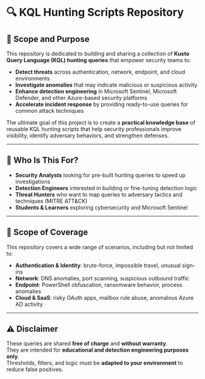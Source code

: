 # 🔍 KQL Hunting Scripts Repository

## 🎯 Scope and Purpose
This repository is dedicated to building and sharing a collection of **Kusto Query Language (KQL) hunting queries** that empower security teams to:

- **Detect threats** across authentication, network, endpoint, and cloud environments  
- **Investigate anomalies** that may indicate malicious or suspicious activity  
- **Enhance detection engineering** in Microsoft Sentinel, Microsoft Defender, and other Azure-based security platforms  
- **Accelerate incident response** by providing ready-to-use queries for common attack techniques  

The ultimate goal of this project is to create a **practical knowledge base** of reusable KQL hunting scripts that help security professionals improve visibility, identify adversary behaviors, and strengthen defenses.

---

## 📌 Who Is This For?
- **Security Analysts** looking for pre-built hunting queries to speed up investigations  
- **Detection Engineers** interested in building or fine-tuning detection logic  
- **Threat Hunters** who want to map queries to adversary tactics and techniques (MITRE ATT&CK)  
- **Students & Learners** exploring cybersecurity and Microsoft Sentinel  

---

## 📂 Scope of Coverage
This repository covers a wide range of scenarios, including but not limited to:
- **Authentication & Identity**: brute-force, impossible travel, unusual sign-ins  
- **Network**: DNS anomalies, port scanning, suspicious outbound traffic  
- **Endpoint**: PowerShell obfuscation, ransomware behavior, process anomalies  
- **Cloud & SaaS**: risky OAuth apps, mailbox rule abuse, anomalous Azure AD activity  

---

## ⚠️ Disclaimer
These queries are shared **free of charge** and **without warranty**.  
They are intended for **educational and detection engineering purposes only**.  
Thresholds, filters, and logic must be **adapted to your environment** to reduce false positives.
